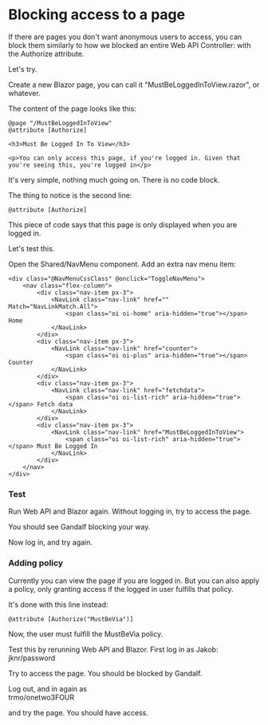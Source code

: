 # Blocking access to a page
If there are pages you don't want anonymous users to access, you can block them similarly to how we blocked an entire Web API Controller: with the Authorize attribute.

Let's try.

Create a new Blazor page, you can call it "MustBeLoggedInToView.razor", or whatever.

The content of the page looks like this:

```razor
@page "/MustBeLoggedInToView"
@attribute [Authorize]

<h3>Must Be Logged In To View</h3>

<p>You can only access this page, if you're logged in. Given that you're seeing this, you're logged in</p>
```

It's very simple, nothing much going on. There is no code block.

The thing to notice is the second line:

`@attribute [Authorize]`

This piece of code says that this page is only displayed when you are logged in.

Let's test this.

Open the Shared/NavMenu component. Add an extra nav menu item:

```razor{18-22}
<div class="@NavMenuCssClass" @onclick="ToggleNavMenu">
    <nav class="flex-column">
        <div class="nav-item px-3">
            <NavLink class="nav-link" href="" Match="NavLinkMatch.All">
                <span class="oi oi-home" aria-hidden="true"></span> Home
            </NavLink>
        </div>
        <div class="nav-item px-3">
            <NavLink class="nav-link" href="counter">
                <span class="oi oi-plus" aria-hidden="true"></span> Counter
            </NavLink>
        </div>
        <div class="nav-item px-3">
            <NavLink class="nav-link" href="fetchdata">
                <span class="oi oi-list-rich" aria-hidden="true"></span> Fetch data
            </NavLink>
        </div>
        <div class="nav-item px-3">
            <NavLink class="nav-link" href="MustBeLoggedInToView">
                <span class="oi oi-list-rich" aria-hidden="true"></span> Must Be Logged In
            </NavLink>
        </div>
    </nav>
</div>
```

### Test
Run Web API and Blazor again. Without logging in, try to access the page.

You should see Gandalf blocking your way.

Now log in, and try again.

### Adding policy
Currently you can view the page if you are logged in. But you can also apply a policy, only granting access if the logged in user fulfills that policy.

It's done with this line instead:

`@attribute [Authorize("MustBeVia")]`

Now, the user must fulfill the MustBeVia policy. 

Test this by rerunning Web API and Blazor. First log in as Jakob:\
jknr/password

Try to access the page. You should be blocked by Gandalf.

Log out, and in again as\
trmo/onetwo3FOUR

and try the page. You should have access.